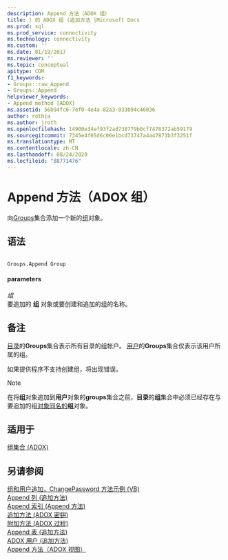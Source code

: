 ```yaml
---
description: Append 方法（ADOX 组）
title: ) 的 ADOX 组 (追加方法 |Microsoft Docs
ms.prod: sql
ms.prod_service: connectivity
ms.technology: connectivity
ms.custom: ''
ms.date: 01/19/2017
ms.reviewer: ''
ms.topic: conceptual
apitype: COM
f1_keywords:
- Groups::raw_Append
- Groups::Append
helpviewer_keywords:
- Append method [ADOX]
ms.assetid: 56b94fc6-7ef0-4e4a-82a3-033b94c46036
author: rothja
ms.author: jroth
ms.openlocfilehash: 14900e34ef93f2ad738779b0cf7478372ab59179
ms.sourcegitcommit: 7345e4f05d6c06e1bcd73747a4a47873b3f3251f
ms.translationtype: MT
ms.contentlocale: zh-CN
ms.lasthandoff: 08/24/2020
ms.locfileid: "88771476"
---
```

# <a name="append-method-adox-groups"></a>Append 方法（ADOX 组）
向[Groups](./groups-collection-adox.md)集合添加一个新的[组](./group-object-adox.md)对象。  
  
## <a name="syntax"></a>语法  
  
```  
  
Groups.Append Group  
```  
  
#### <a name="parameters"></a>parameters  
 *组*  
 要追加的 **组** 对象或要创建和追加的组的名称。  
  
## <a name="remarks"></a>备注  
 [目录](./catalog-object-adox.md)的**Groups**集合表示所有目录的组帐户。 [用户](./user-object-adox.md)的**Groups**集合仅表示该用户所属的组。  
  
 如果提供程序不支持创建组，将出现错误。  
  
> [!NOTE]
>  在将**组**对象追加到**用户**对象的**groups**集合之前，**目录**的**组**集合中必须已经存在与要追加的组[对象同名的](./name-property-adox.md)**组**对象。  
  
## <a name="applies-to"></a>适用于  
 [组集合 (ADOX)](./groups-collection-adox.md)  
  
## <a name="see-also"></a>另请参阅  
 [组和用户追加，ChangePassword 方法示例 (VB) ](./groups-and-users-append-changepassword-methods-example-vb.md)   
 [Append 列 (追加方法) ](./append-method-adox-columns.md)   
 [Append 索引 (Append 方法) ](./append-method-adox-indexes.md)   
 [追加方法 (ADOX 密钥) ](./append-method-adox-keys.md)   
 [附加方法 (ADOX 过程) ](./append-method-adox-procedures.md)   
 [Append 表 (追加方法) ](./append-method-adox-tables.md)   
 [ADOX 用户 (追加方法) ](./append-method-adox-users.md)   
 [Append 方法（ADOX 视图）](./append-method-adox-views.md)